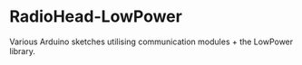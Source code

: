# RadioHead-LowPower
Various Arduino sketches utilising communication modules + the LowPower library.
